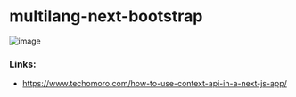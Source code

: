 # multilang-next-bootstrap 

![image](https://user-images.githubusercontent.com/30128774/222992382-2b741ceb-d480-4e21-aad8-d52c52771e26.png)

### Links:
- https://www.techomoro.com/how-to-use-context-api-in-a-next-js-app/
